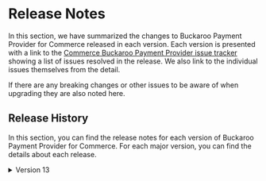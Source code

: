 # Release Notes

In this section, we have summarized the changes to Buckaroo Payment Provider for Commerce released in each version. Each version is presented with a link to the [Commerce Buckaroo Payment Provider issue tracker](https://github.com/umbraco/Umbraco.Commerce.PaymentProviders.Buckaroo/issues) showing a list of issues resolved in the release.  We also link to the individual issues themselves from the detail.

If there are any breaking changes or other issues to be aware of when upgrading they are also noted here.


## Release History

In this section, you can find the release notes for each version of Buckaroo Payment Provider for Commerce. For each major version, you can find the details about each release.

<details>

<summary>Version 13</summary>

#### [13.1.0 (January 2nd 2024)](https://github.com/umbraco/Umbraco.Commerce.PaymentProviders.Buckaroo/issues?q=label%3Arelease%2F13.1.0+is%3Aclosed)
* Switch from `Newtonsoft.Json` to `System.Text.Json`.
* Return more meaningful exception messages when there are misconfigured settings.
* Fix minor bugs in provider settings.

#### 13.0.0 (December 13th 2023)

* Initial release.
  
</details>
